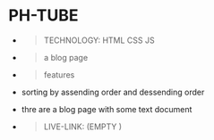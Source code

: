 # PH-TUBE

- > TECHNOLOGY: HTML CSS JS 

- > a blog page 

- > features 
- sorting by assending order and dessending order 

- thre are a blog page with some text document 

- > LIVE-LINK: (EMPTY )

